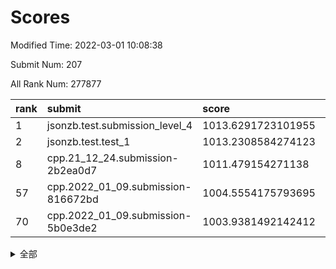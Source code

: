 # Scores

Modified Time: 2022-03-01 10:08:38

Submit Num: 207

All Rank Num: 277877

| rank |               submit               |       score        |       sigma        | pk_num |
| :--- | :--------------------------------- | :----------------- | :----------------- | :----- |
| 1    | jsonzb.test.submission_level_4     | 1013.6291723101955 | 0.8125705116604247 | 5369   |
| 2    | jsonzb.test.test_1                 | 1013.2308584274123 | 0.7906824213204834 | 5367   |
| 8    | cpp.21_12_24.submission-2b2ea0d7   | 1011.479154271138  | 0.77118890591147   | 5370   |
| 57   | cpp.2022_01_09.submission-816672bd | 1004.5554175793695 | 0.7002825885895959 | 5371   |
| 70   | cpp.2022_01_09.submission-5b0e3de2 | 1003.9381492142412 | 0.7036507204218813 | 5368   |


<details>
<summary>全部</summary>

| rank |                 submit                 |       score        |       sigma        | pk_num |
| :--- | :------------------------------------- | :----------------- | :----------------- | :----- |
| 1    | jsonzb.test.submission_level_4         | 1013.6291723101955 | 0.8125705116604247 | 5369   |
| 2    | jsonzb.test.test_1                     | 1013.2308584274123 | 0.7906824213204834 | 5367   |
| 3    | gobigger.level_3.submission_level_3_29 | 1012.2072009001815 | 0.7618017565011341 | 5367   |
| 4    | gobigger.level_3.submission_level_3_25 | 1012.0913377420796 | 0.7704397820038057 | 5376   |
| 5    | gobigger.level_3.submission_level_3_43 | 1012.0018190583346 | 0.7848279887469576 | 5368   |
| 6    | gobigger.level_3.submission_level_3_2  | 1011.7058942528255 | 0.7767077683521956 | 5366   |
| 7    | gobigger.level_3.submission_level_3_34 | 1011.6069928249631 | 0.7593158952370556 | 5366   |
| 8    | cpp.21_12_24.submission-2b2ea0d7       | 1011.479154271138  | 0.77118890591147   | 5370   |
| 9    | gobigger.level_3.submission_level_3_15 | 1011.2460210823664 | 0.7673118360543127 | 5368   |
| 10   | gobigger.level_3.submission_level_3_24 | 1011.0130325972932 | 0.7771750947368881 | 5368   |
| 11   | gobigger.level_3.submission_level_3_27 | 1010.9711208490988 | 0.7661842488778615 | 5374   |
| 12   | gobigger.level_3.submission_level_3_13 | 1010.8506653431906 | 0.762773330773882  | 5368   |
| 13   | gobigger.level_3.submission_level_3_40 | 1010.8363680909795 | 0.7671258899025015 | 5370   |
| 14   | gobigger.level_3.submission_level_3_1  | 1010.735784288362  | 0.7493573074501576 | 5372   |
| 15   | gobigger.level_3.submission_level_3_36 | 1010.7025570680605 | 0.7599404777901253 | 5366   |
| 16   | gobigger.level_3.submission_level_3_4  | 1010.6750001235495 | 0.7705608015700699 | 5368   |
| 17   | gobigger.level_3.submission_level_3_33 | 1010.6712734859976 | 0.7865686920184842 | 5373   |
| 18   | gobigger.level_3.submission_level_3_5  | 1010.637458809088  | 0.776450968229524  | 5364   |
| 19   | gobigger.level_3.submission_level_3_48 | 1010.6216051050484 | 0.7567540502325371 | 5368   |
| 20   | gobigger.level_3.submission_level_3_28 | 1010.5847953729387 | 0.7838425498655804 | 5364   |
| 21   | gobigger.level_3.submission_level_3_10 | 1010.4264517799807 | 0.7540898981161389 | 5371   |
| 22   | gobigger.level_3.submission_level_3_12 | 1010.3720770554737 | 0.7551237534563237 | 5365   |
| 23   | gobigger.level_3.submission_level_3_31 | 1010.3681891935386 | 0.7342098407523499 | 5367   |
| 24   | gobigger.level_3.submission_level_3_38 | 1010.3669260190829 | 0.7637252280939651 | 5370   |
| 25   | gobigger.level_3.submission_level_3_14 | 1010.2672558461848 | 0.7588342639696697 | 5375   |
| 26   | gobigger.level_3.submission_level_3_23 | 1010.196037302718  | 0.7495837786740718 | 5371   |
| 27   | gobigger.level_3.submission_level_3_47 | 1010.1700350709965 | 0.7566965509799197 | 5368   |
| 28   | gobigger.level_3.submission_level_3_44 | 1010.139228436421  | 0.7559674985932147 | 5372   |
| 29   | gobigger.level_3.submission_level_3_42 | 1010.0629717241264 | 0.7705099279353832 | 5370   |
| 30   | gobigger.level_3.submission_level_3_7  | 1009.9641899312795 | 0.7865111071075821 | 5372   |
| 31   | gobigger.level_3.submission_level_3_20 | 1009.9579222351936 | 0.7597702017468362 | 5371   |
| 32   | gobigger.level_3.submission_level_3_39 | 1009.8754850130981 | 0.7436300223490385 | 5373   |
| 33   | gobigger.level_3.submission_level_3_37 | 1009.8597869074135 | 0.7483876921692669 | 5372   |
| 34   | gobigger.level_3.submission_level_3_18 | 1009.8560664283855 | 0.7624132602819313 | 5367   |
| 35   | gobigger.level_3.submission_level_3_16 | 1009.7730128532935 | 0.7574137076520513 | 5372   |
| 36   | gobigger.level_3.submission_level_3_6  | 1009.6900213292697 | 0.7580049607508391 | 5366   |
| 37   | gobigger.level_3.submission_level_3_49 | 1009.666772294082  | 0.743739406056826  | 5366   |
| 38   | gobigger.level_3.submission_level_3_30 | 1009.4975855219361 | 0.7522721409781512 | 5366   |
| 39   | gobigger.level_3.submission_level_3_45 | 1009.4537968010939 | 0.7519201781250063 | 5367   |
| 40   | gobigger.level_3.submission_level_3_0  | 1009.44382285833   | 0.7635497084210832 | 5373   |
| 41   | gobigger.level_3.submission_level_3_22 | 1009.4162224669673 | 0.7699994173457675 | 5364   |
| 42   | gobigger.level_3.submission_level_3_35 | 1009.3957474553365 | 0.7544017373775991 | 5371   |
| 43   | gobigger.level_3.submission_level_3_19 | 1009.3896726122034 | 0.7470695085642184 | 5368   |
| 44   | gobigger.level_3.submission_level_3_17 | 1009.383002027848  | 0.759379863853738  | 5370   |
| 45   | gobigger.level_3.submission_level_3_32 | 1009.3013168904131 | 0.7403749446783943 | 5367   |
| 46   | gobigger.level_3.submission_level_3_11 | 1009.2100577793257 | 0.775266718711142  | 5368   |
| 47   | gobigger.level_3.submission_level_3_26 | 1009.1811173767749 | 0.751610824632291  | 5369   |
| 48   | gobigger.level_3.submission_level_3_46 | 1008.8840579677636 | 0.7557860648128819 | 5371   |
| 49   | gobigger.level_3.submission_level_3_41 | 1008.8786818031946 | 0.7233658642182802 | 5369   |
| 50   | gobigger.level_3.submission_level_3_3  | 1008.6552805645648 | 0.7586009136871468 | 5373   |
| 51   | gobigger.level_3.submission_level_3_8  | 1008.4919147793734 | 0.7428715746856841 | 5371   |
| 52   | gobigger.level_3.submission_level_3_9  | 1008.3901891779068 | 0.7506716096401748 | 5369   |
| 53   | gobigger.level_3.submission_level_3_21 | 1008.2565304488819 | 0.7472982922915399 | 5367   |
| 54   | gobigger.level_1.submission_level_1_5  | 1004.6419727438898 | 0.7323997645566942 | 5370   |
| 55   | gobigger.level_1.submission_level_1_7  | 1004.6040048107088 | 0.7109931628074894 | 5368   |
| 56   | gobigger.level_1.submission_level_1_16 | 1004.5958625327665 | 0.709312337560739  | 5374   |
| 57   | cpp.2022_01_09.submission-816672bd     | 1004.5554175793695 | 0.7002825885895959 | 5371   |
| 58   | gobigger.level_1.submission_level_1_36 | 1004.5016312314235 | 0.7148320702622003 | 5372   |
| 59   | gobigger.level_1.submission_level_1_48 | 1004.4710115670899 | 0.7207805996184786 | 5373   |
| 60   | gobigger.level_1.submission_level_1_39 | 1004.360868495889  | 0.7268105214161118 | 5372   |
| 61   | gobigger.level_1.submission_level_1_49 | 1004.2631700579632 | 0.7346476719491626 | 5368   |
| 62   | gobigger.level_1.submission_level_1_8  | 1004.2393170579252 | 0.7098960196456324 | 5375   |
| 63   | gobigger.level_1.submission_level_1_43 | 1004.2078961071735 | 0.7283088009671147 | 5370   |
| 64   | gobigger.level_1.submission_level_1_33 | 1004.1304480497661 | 0.7267279467374322 | 5372   |
| 65   | gobigger.level_1.submission_level_1_13 | 1004.0981302255915 | 0.7096587911734917 | 5364   |
| 66   | gobigger.level_1.submission_level_1_47 | 1004.0751598563186 | 0.7069625724800748 | 5370   |
| 67   | gobigger.level_1.submission_level_1_9  | 1004.0361899808415 | 0.7139445188802406 | 5371   |
| 68   | gobigger.level_1.submission_level_1_1  | 1004.03344491327   | 0.7332522118424426 | 5372   |
| 69   | gobigger.level_1.submission_level_1_30 | 1003.963109506253  | 0.7207986745822017 | 5370   |
| 70   | cpp.2022_01_09.submission-5b0e3de2     | 1003.9381492142412 | 0.7036507204218813 | 5368   |
| 71   | gobigger.level_1.submission_level_1_17 | 1003.930792356286  | 0.7210660834977213 | 5372   |
| 72   | gobigger.level_1.submission_level_1_3  | 1003.8781827245331 | 0.7224302082086153 | 5372   |
| 73   | gobigger.level_1.submission_level_1_19 | 1003.8456216121245 | 0.717007869123718  | 5369   |
| 74   | gobigger.level_1.submission_level_1_26 | 1003.8328128575718 | 0.7089865709454067 | 5371   |
| 75   | gobigger.level_1.submission_level_1_24 | 1003.7672368815153 | 0.7220606397710289 | 5370   |
| 76   | gobigger.level_1.submission_level_1_14 | 1003.6513444891802 | 0.718907685389714  | 5372   |
| 77   | gobigger.level_1.submission_level_1_44 | 1003.5265750000647 | 0.7215803495093057 | 5371   |
| 78   | gobigger.level_1.submission_level_1_37 | 1003.493651042323  | 0.7192724254299183 | 5372   |
| 79   | gobigger.level_1.submission_level_1_41 | 1003.4589218994371 | 0.7153594259173144 | 5374   |
| 80   | gobigger.level_1.submission_level_1_22 | 1003.4529839613649 | 0.7121276280957614 | 5366   |
| 81   | gobigger.level_1.submission_level_1_28 | 1003.4393339583866 | 0.7214134993376459 | 5374   |
| 82   | gobigger.level_1.submission_level_1_38 | 1003.4004917242542 | 0.7155566755252429 | 5369   |
| 83   | gobigger.level_1.submission_level_1_35 | 1003.3705466910567 | 0.7201421355812013 | 5370   |
| 84   | gobigger.level_1.submission_level_1_6  | 1003.2642070967372 | 0.7208790528784602 | 5374   |
| 85   | gobigger.level_1.submission_level_1_46 | 1003.2210069396762 | 0.7098125417457452 | 5370   |
| 86   | gobigger.level_1.submission_level_1_34 | 1003.1645343778652 | 0.7175537094138992 | 5373   |
| 87   | gobigger.level_1.submission_level_1_31 | 1003.1481423573151 | 0.7157984998827075 | 5366   |
| 88   | gobigger.level_1.submission_level_1_25 | 1003.0205677203611 | 0.7200278872478726 | 5372   |
| 89   | gobigger.level_1.submission_level_1_12 | 1002.9908217118619 | 0.7200182443675236 | 5369   |
| 90   | gobigger.level_1.submission_level_1_20 | 1002.9696741835055 | 0.7186517125529268 | 5370   |
| 91   | gobigger.level_1.submission_level_1_0  | 1002.9275722472266 | 0.7020302770120654 | 5370   |
| 92   | gobigger.level_1.submission_level_1_18 | 1002.8580750534431 | 0.7318990851273174 | 5370   |
| 93   | gobigger.level_1.submission_level_1_21 | 1002.7715536020446 | 0.7157226877414918 | 5367   |
| 94   | gobigger.level_1.submission_level_1_11 | 1002.7659021024988 | 0.713918763121037  | 5370   |
| 95   | gobigger.level_1.submission_level_1_32 | 1002.7608677357318 | 0.7211766885194483 | 5367   |
| 96   | gobigger.level_1.submission_level_1_29 | 1002.6724838187162 | 0.7177924349556891 | 5376   |
| 97   | gobigger.level_1.submission_level_1_23 | 1002.6312302134504 | 0.7201810822252387 | 5369   |
| 98   | gobigger.level_1.submission_level_1_27 | 1002.5032723597608 | 0.7163553410356607 | 5375   |
| 99   | gobigger.level_1.submission_level_1_42 | 1002.4706617856752 | 0.7224360759999839 | 5372   |
| 100  | gobigger.level_1.submission_level_1_15 | 1002.347816589206  | 0.7179671768768439 | 5366   |
| 101  | gobigger.level_1.submission_level_1_45 | 1002.3129126665674 | 0.7104205029551544 | 5373   |
| 102  | gobigger.level_1.submission_level_1_10 | 1002.2744148688079 | 0.7219352064445743 | 5369   |
| 103  | gobigger.level_1.submission_level_1_4  | 1002.177969452106  | 0.720470464418645  | 5369   |
| 104  | gobigger.level_1.submission_level_1_2  | 1001.9938200424417 | 0.7154811906015119 | 5372   |
| 105  | gobigger.level_1.submission_level_1_40 | 1001.6607697342143 | 0.7220561688944226 | 5374   |
| 106  | gobigger.random.submission_random_19   | 997.558894001139   | 0.7271198878266755 | 5373   |
| 107  | gobigger.random.submission_random_40   | 997.4378629778302  | 0.7175556297067411 | 5365   |
| 108  | gobigger.random.submission_random_24   | 997.1823836041082  | 0.7067321619091618 | 5371   |
| 109  | gobigger.random.submission_random_20   | 996.9495381905008  | 0.7120340230945988 | 5369   |
| 110  | gobigger.random.submission_random_36   | 996.6350343223274  | 0.7214500091655937 | 5369   |
| 111  | gobigger.random.submission_random_38   | 996.59710983972    | 0.7102312759552266 | 5366   |
| 112  | gobigger.random.submission_random_39   | 996.5755260395387  | 0.7086674972221281 | 5374   |
| 113  | gobigger.random.submission_random_30   | 996.5700759830459  | 0.7043008152495802 | 5369   |
| 114  | gobigger.random.submission_random_5    | 996.3570455871965  | 0.7086968508132959 | 5367   |
| 115  | gobigger.random.submission_random_25   | 996.2798046472374  | 0.7055549089623152 | 5368   |
| 116  | gobigger.random.submission_random_12   | 996.2723753621299  | 0.7016413495596878 | 5373   |
| 117  | gobigger.random.submission_random_45   | 996.1658881431821  | 0.6966690599688445 | 5376   |
| 118  | gobigger.random.submission_random_18   | 996.1510379239576  | 0.7103157522666598 | 5369   |
| 119  | gobigger.random.submission_random_2    | 996.1439469800912  | 0.7279896126551987 | 5373   |
| 120  | gobigger.random.submission_random_1    | 996.1335468802249  | 0.6933886906571647 | 5372   |
| 121  | gobigger.random.submission_random_0    | 996.0971208345263  | 0.7031358581828258 | 5371   |
| 122  | gobigger.random.submission_random_37   | 996.0865536887583  | 0.7061761129725428 | 5372   |
| 123  | gobigger.random.submission_random_7    | 996.075094119979   | 0.7094870802360654 | 5369   |
| 124  | gobigger.random.submission_random_28   | 996.0303255902847  | 0.7275653822047181 | 5371   |
| 125  | gobigger.random.submission_random_32   | 996.0012478692404  | 0.7088676749810392 | 5373   |
| 126  | gobigger.random.submission_random_29   | 995.9943925521767  | 0.7095057116570644 | 5369   |
| 127  | gobigger.random.submission_random_33   | 995.9767238526083  | 0.7107656135149135 | 5363   |
| 128  | gobigger.random.submission_random_34   | 995.9045470648517  | 0.7149515553892709 | 5367   |
| 129  | gobigger.random.submission_random_15   | 995.8816911198325  | 0.7233173821054136 | 5372   |
| 130  | gobigger.random.submission_random_49   | 995.8778064500319  | 0.6947938194350153 | 5365   |
| 131  | gobigger.random.submission_random_16   | 995.8407282989036  | 0.7126233022319302 | 5372   |
| 132  | gobigger.random.submission_random_47   | 995.8078456623016  | 0.7208867669239674 | 5368   |
| 133  | gobigger.random.submission_random_26   | 995.7849358793061  | 0.7189883234705375 | 5366   |
| 134  | gobigger.random.submission_random_4    | 995.7345014647016  | 0.718831301570343  | 5373   |
| 135  | gobigger.random.submission_random_41   | 995.6907077891716  | 0.7101944658400462 | 5366   |
| 136  | gobigger.random.submission_random_31   | 995.663783522259   | 0.7376236887045652 | 5371   |
| 137  | gobigger.random.submission_random_48   | 995.660760620714   | 0.7107927977740978 | 5368   |
| 138  | gobigger.random.submission_random_27   | 995.6494160152001  | 0.7228395092438283 | 5372   |
| 139  | gobigger.random.submission_random_43   | 995.557391738708   | 0.7242735065507163 | 5366   |
| 140  | gobigger.random.submission_random_10   | 995.532384480584   | 0.7070697432060452 | 5373   |
| 141  | gobigger.random.submission_random_11   | 995.4944383717165  | 0.7230063648479974 | 5371   |
| 142  | gobigger.random.submission_random_42   | 995.4937003057228  | 0.7325438053577408 | 5374   |
| 143  | gobigger.random.submission_random_35   | 995.3711046688178  | 0.7132578536402794 | 5370   |
| 144  | gobigger.random.submission_random_23   | 995.2403173256932  | 0.710818472953876  | 5372   |
| 145  | gobigger.random.submission_random_9    | 995.0511235602899  | 0.7158907930574079 | 5367   |
| 146  | gobigger.random.submission_random_13   | 995.0254324629898  | 0.7210224897364611 | 5369   |
| 147  | gobigger.random.submission_random_22   | 995.0224481120459  | 0.7249796816611526 | 5369   |
| 148  | gobigger.random.submission_random_17   | 994.9659559812225  | 0.7232429169363727 | 5363   |
| 149  | gobigger.random.submission_random_21   | 994.8871565094406  | 0.7172698808311376 | 5373   |
| 150  | gobigger.random.submission_random_3    | 994.8349993016415  | 0.7190889772063485 | 5372   |
| 151  | gobigger.random.submission_random_44   | 994.8319374215622  | 0.7164365642665336 | 5368   |
| 152  | gobigger.random.submission_random_8    | 994.6087685704103  | 0.7224917081241505 | 5365   |
| 153  | gobigger.random.submission_random_14   | 994.514371150155   | 0.7161975472586615 | 5361   |
| 154  | gobigger.random.submission_random_6    | 994.253062592574   | 0.7244254867277755 | 5367   |
| 155  | gobigger.level_2.submission_level_2_11 | 994.2399962464347  | 0.7218665820094751 | 5372   |
| 156  | gobigger.random.submission_random_46   | 994.0647870264573  | 0.7295348131593175 | 5369   |
| 157  | gobigger.level_2.submission_level_2_2  | 994.0064082092894  | 0.7289878104867308 | 5368   |
| 158  | gobigger.level_2.submission_level_2_37 | 993.8667762133464  | 0.7235756626458857 | 5371   |
| 159  | gobigger.level_2.submission_level_2_3  | 993.7018530792229  | 0.7340057441714478 | 5367   |
| 160  | gobigger.level_2.submission_level_2_6  | 993.6743536233716  | 0.7422223489495496 | 5368   |
| 161  | gobigger.level_2.submission_level_2_42 | 993.3823098981843  | 0.7447306672218622 | 5369   |
| 162  | gobigger.level_2.submission_level_2_20 | 993.3580587721261  | 0.7520886398447162 | 5368   |
| 163  | gobigger.level_2.submission_level_2_5  | 993.3499613446955  | 0.7279422196530644 | 5370   |
| 164  | gobigger.level_2.submission_level_2_22 | 993.3267671103877  | 0.7396722288918269 | 5375   |
| 165  | gobigger.level_2.submission_level_2_48 | 993.0392809372557  | 0.7467809505033047 | 5370   |
| 166  | gobigger.level_2.submission_level_2_40 | 992.823371407373   | 0.7500739188645767 | 5360   |
| 167  | gobigger.level_2.submission_level_2_43 | 992.7655053548636  | 0.7684008067511799 | 5368   |
| 168  | gobigger.level_2.submission_level_2_28 | 992.7321247510714  | 0.7406835992880323 | 5374   |
| 169  | gobigger.level_2.submission_level_2_27 | 992.6714984317     | 0.7446984771691517 | 5366   |
| 170  | gobigger.level_2.submission_level_2_44 | 992.5767232767201  | 0.7593466146995222 | 5363   |
| 171  | gobigger.level_2.submission_level_2_30 | 992.4863269188784  | 0.7516969297077728 | 5372   |
| 172  | gobigger.level_2.submission_level_2_25 | 992.4600461530827  | 0.7281409258038934 | 5368   |
| 173  | gobigger.level_2.submission_level_2_18 | 992.431606113262   | 0.7406268922444457 | 5369   |
| 174  | gobigger.level_2.submission_level_2_14 | 992.3657453596047  | 0.7584244810169757 | 5368   |
| 175  | gobigger.level_2.submission_level_2_7  | 992.2925748151953  | 0.7641794440595968 | 5370   |
| 176  | gobigger.level_2.submission_level_2_15 | 992.2621607881041  | 0.7386625476024248 | 5372   |
| 177  | gobigger.level_2.submission_level_2_4  | 992.2501237759848  | 0.7688773747811704 | 5370   |
| 178  | gobigger.level_2.submission_level_2_33 | 992.2079671582895  | 0.7537589916246483 | 5368   |
| 179  | gobigger.level_2.submission_level_2_8  | 992.1938211569438  | 0.7458155752629373 | 5376   |
| 180  | gobigger.level_2.submission_level_2_21 | 992.1204261253711  | 0.7485848149652531 | 5361   |
| 181  | gobigger.level_2.submission_level_2_38 | 992.11721469449    | 0.7506756844496129 | 5370   |
| 182  | gobigger.level_2.submission_level_2_10 | 992.0703155204554  | 0.7273753545191606 | 5366   |
| 183  | gobigger.level_2.submission_level_2_34 | 991.9387204505712  | 0.7407043524688592 | 5371   |
| 184  | gobigger.level_2.submission_level_2_31 | 991.923020277288   | 0.7364239240558781 | 5369   |
| 185  | gobigger.level_2.submission_level_2_17 | 991.7038489885203  | 0.7510764727884699 | 5370   |
| 186  | gobigger.level_2.submission_level_2_46 | 991.6772308171937  | 0.7417633165080225 | 5365   |
| 187  | gobigger.level_2.submission_level_2_35 | 991.6341195881907  | 0.752397279412614  | 5366   |
| 188  | gobigger.level_2.submission_level_2_41 | 991.6085777496427  | 0.7485226865770996 | 5373   |
| 189  | gobigger.level_2.submission_level_2_39 | 991.5899414933058  | 0.749406075219332  | 5363   |
| 190  | gobigger.level_2.submission_level_2_49 | 991.4834271947279  | 0.7323857308157019 | 5369   |
| 191  | gobigger.level_2.submission_level_2_12 | 991.3848564678799  | 0.7745274189220871 | 5367   |
| 192  | gobigger.level_2.submission_level_2_24 | 991.375778014343   | 0.7408043282995477 | 5370   |
| 193  | gobigger.level_2.submission_level_2_23 | 991.3433716637973  | 0.7467070104971218 | 5372   |
| 194  | gobigger.level_2.submission_level_2_32 | 991.1889776584258  | 0.7707718506348739 | 5367   |
| 195  | gobigger.level_2.submission_level_2_16 | 991.1824206931708  | 0.7442628991845406 | 5371   |
| 196  | gobigger.level_2.submission_level_2_47 | 991.1021765863034  | 0.7485497893818664 | 5370   |
| 197  | gobigger.level_2.submission_level_2_9  | 991.1016609320118  | 0.7350269576705422 | 5373   |
| 198  | gobigger.level_2.submission_level_2_29 | 991.0615253212538  | 0.7954918560819829 | 5367   |
| 199  | gobigger.level_2.submission_level_2_36 | 991.0360483225523  | 0.7583852951751334 | 5368   |
| 200  | gobigger.level_2.submission_level_2_45 | 990.774660506543   | 0.7631842106934656 | 5374   |
| 201  | gobigger.level_2.submission_level_2_19 | 990.5700471280243  | 0.7566064697979141 | 5368   |
| 202  | gobigger.level_2.submission_level_2_1  | 990.5126665103016  | 0.7581717542277733 | 5376   |
| 203  | gobigger.level_2.submission_level_2_26 | 990.1833646548902  | 0.7681953998967141 | 5371   |
| 204  | gobigger.level_2.submission_level_2_0  | 989.9720840799686  | 0.776897580161475  | 5373   |
| 205  | gobigger.level_2.submission_level_2_13 | 989.2984861770475  | 0.7805204419362968 | 5367   |
| 206  | gobigger.none.submission_none_0        | 977.5935644287508  | 1.3363134018533231 | 5370   |
| 207  | gobigger.none.submission_none_1        | 975.0891560641269  | 1.5484581299181526 | 5373   |

</details>